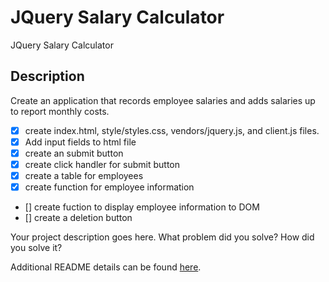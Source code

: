 # JQuery Salary Calculator

JQuery Salary Calculator

## Description

Create an application that records employee salaries and adds salaries up to report monthly costs. 

- [x] create index.html, style/styles.css, vendors/jquery.js, and client.js files.
- [x] Add input fields to html file
- [x] create an submit button
- [x] create click handler for submit button
- [x] create a table for employees 
- [x] create function for employee information
- [] create fuction to display employee information to DOM
- [] create a deletion button

Your project description goes here. What problem did you solve? How did you solve it?

Additional README details can be found [here](https://github.com/PrimeAcademy/readme-template/blob/master/README.md).
